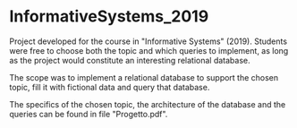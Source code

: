 # InformativeSystems_2019

Project developed for the course in "Informative Systems" (2019). Students were free to choose both the topic and which queries to implement, as long as the project would constitute an interesting relational database.

The scope was to implement a relational database to support the chosen topic, fill it with fictional data and query that database.

The specifics of the chosen topic, the architecture of the database and the queries can be found in file "Progetto.pdf".
